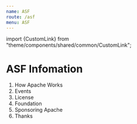 ```yaml
---
name: ASF
route: /asf
menu: ASF
---
```


import {CustomLink} from "theme/components/shared/common/CustomLink";

# ASF Infomation


1. <CustomLink href="http://www.apache.org/foundation/how-it-works.html">How Apache Works</CustomLink>
2. <CustomLink href="https://apachecon.com/?ref=atlas.apache.org">Events </CustomLink>
3. <CustomLink href="https://www.apache.org/licenses/">License </CustomLink>
4. <CustomLink href="http://www.apache.org/foundation/">Foundation </CustomLink>
5. <CustomLink href="http://www.apache.org/foundation/sponsorship.html">Sponsoring Apache </CustomLink>
6. <CustomLink href="http://www.apache.org/foundation/thanks.html">Thanks</CustomLink>
